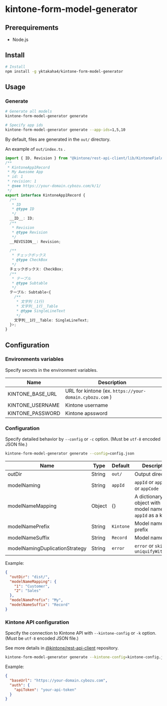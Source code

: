 # kintone-form-model-generator

## Prerequirements

- Node.js

## Install

```sh
# Install
npm install -g yktakaha4/kintone-form-model-generator
```

## Usage

### Generate

```sh
# Generate all models
kintone-form-model-generator generate

# Specify app ids
kintone-form-model-generator generate --app-ids=1,5,10
```

By default, files are generated in the `out/` directory.

An example of `out/index.ts` .

```ts:index.ts
import { ID, Revision } from "@kintone/rest-api-client/lib/KintoneFields/types/field";
/**
 * KintoneApp1Record
 * My Awesome App
 * id: 1
 * revision: 1
 * @see https://your-domain.cybozu.com/k/1/
 */
export interface KintoneApp1Record {
  /**
   * ID
   * @type ID
   */
  __ID__: ID;
  /**
   * Revision
   * @type Revision
   */
  __REVISION__: Revision;

  /**
   * チェックボックス
   * @type CheckBox
   */
  チェックボックス: CheckBox;
  /**
   * テーブル
   * @type Subtable
   */
  テーブル: Subtable<{
    /**
     * 文字列 (1行)
     * 文字列__1行__Table
     * @type SingleLineText
     */
    文字列__1行__Table: SingleLineText;
  }>;
}
```

## Configuration

### Environments variables

Specify secrets in the environment variables.

| Name             | Description                                             |
| ---------------- | ------------------------------------------------------- |
| KINTONE_BASE_URL | URL for kintone (ex. `https://your-domain.cybozu.com` ) |
| KINTONE_USERNAME | Kintone username                                        |
| KINTONE_PASSWORD | Kintone apssword                                        |

### Configuration

Specify detailed behavior by `--config` or `-c` option. (Must be `utf-8` encoded JSON file.)

```sh
kintone-form-model-generator generate --config=config.json
```

| Name                           | Type   | Default   | Description                                                   |
| ------------------------------ | ------ | --------- | ------------------------------------------------------------- |
| outDir                         | String | `out/`    | Output directory                                              |
| modelNaming                    | String | `appId`   | `appId` or `appName` or `appCode`                             |
| modelNameMapping               | Object | {}        | A dictionary object with a model name using `appId` as a key. |
| modelNamePrefix                | String | `Kintone` | Model name prefix                                             |
| modelNameSuffix                | String | `Record`  | Model name suffix                                             |
| modelNamingDuplicationStrategy | String | `error`   | `error` or `skip` or `uniquifyWithAppId`                      |

Example:

```json
{
  "outDir": "dist/",
  "modelNameMapping": {
    "1": "Customer",
    "2": "Sales"
  },
  "modelNamePrefix": "My",
  "modelNameSuffix": "Record"
}
```

### Kintone API configuration

Specify the connection to Kintone API with `--kintone-config` or `-k` option. (Must be `utf-8` encoded JSON file.)

See more details in [@kintone/rest-api-client](https://github.com/kintone/js-sdk/tree/master/packages/rest-api-client#parameters-for-kintonerestapiclient) repository.

```sh
kintone-form-model-generator generate --kintone-config=kintone-config.json
```

Example:

```json
{
  "baseUrl": "https://your-domain.cybozu.com",
  "auth": {
    "apiToken": "your-api-token"
  }
}
```
